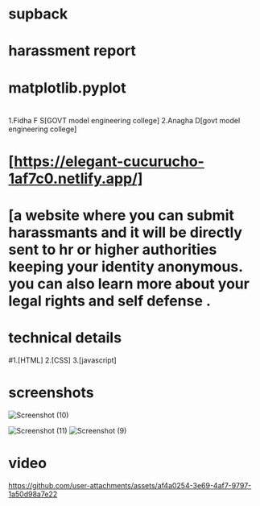 # supback
# harassment report
# matplotlib.pyplot
# 
  1.Fidha F S[GOVT model engineering college]
  2.Anagha D[govt model engineering college]
# [https://elegant-cucurucho-1af7c0.netlify.app/]
# [a website where you can submit harassmants and it will be directly sent to hr or higher authorities keeping your identity anonymous. you can also learn more about your legal rights and self defense .
# technical details
#1.[HTML]
 2.[CSS]
 3.[javascript]
 # screenshots
 
 ![Screenshot (10)](https://github.com/user-attachments/assets/263bca5d-5e6a-4a5c-946a-b3eb83fb3eda)

![Screenshot (11)](https://github.com/user-attachments/assets/baf983a5-e5c1-440b-bfa8-1f6cad6e16bc)
![Screenshot (9)](https://github.com/user-attachments/assets/449a4bbb-5e22-4dc2-bc02-0c6ddd606608)

# video


https://github.com/user-attachments/assets/af4a0254-3e69-4af7-9797-1a50d98a7e22

